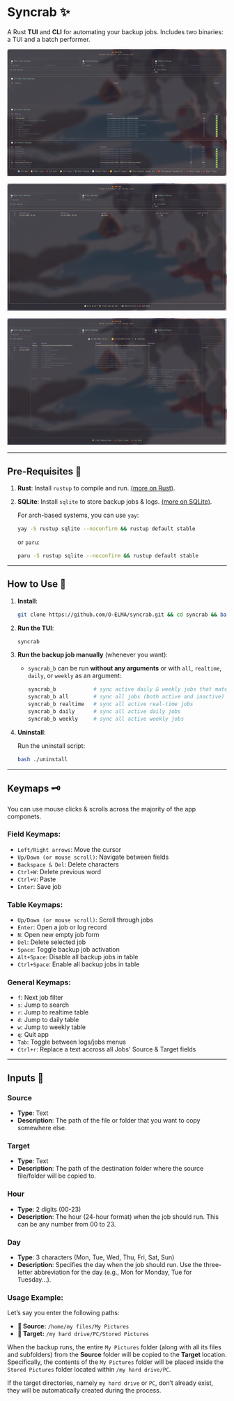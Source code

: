 # **Syncrab** ✨

A Rust **TUI** and **CLI** for automating your backup jobs. Includes two binaries: a TUI and a batch performer.

![Jobs Menu](assets/jobs_menu.png)

![Logs Menu](assets/logs_menu.png)

![Log Results Menu](assets/logs_menu_2.png)

---

## **Pre-Requisites** 🔧

1. **Rust**: Install `rustup` to compile and run. [(more on Rust)](https://www.rust-lang.org/tools/install).
2. **SQLite**: Install `sqlite` to store backup jobs & logs. [(more on SQLite)](https://sqlite.org/).

   For arch-based systems, you can use `yay`:
   ```bash 
   yay -S rustup sqlite --noconfirm && rustup default stable
   ```

   or `paru`:
   ```bash 
   paru -S rustup sqlite --noconfirm && rustup default stable
   ```

---

## **How to Use** 🚀

1. **Install**:

   ```bash
   git clone https://github.com/O-ELMA/syncrab.git && cd syncrab && bash ./install
   ```

2. **Run the TUI**:

   ```bash
   syncrab
   ```

3. **Run the backup job manually** (whenever you want):

   * `syncrab_b` can be run **without any arguments** or with `all`, `realtime`, `daily`, or `weekly` as an argument:

     ```bash
     syncrab_b            # sync active daily & weekly jobs that match the the current hour and day's criteria
     syncrab_b all        # sync all jobs (both active and inactive)
     syncrab_b realtime   # sync all active real-time jobs
     syncrab_b daily      # sync all active daily jobs
     syncrab_b weekly     # sync all active weekly jobs
     ```

4. **Uninstall**:

   Run the uninstall script:

   ```bash
   bash ./uninstall
   ```

---

## **Keymaps** 🗝️

You can use mouse clicks & scrolls across the majority of the app componets.

### **Field Keymaps:**
- `Left/Right arrows`: Move the cursor
- `Up/Down (or mouse scroll)`: Navigate between fields
- `Backspace & Del`: Delete characters
- `Ctrl+W`: Delete previous word
- `Ctrl+V`: Paste
- `Enter`: Save job

### **Table Keymaps:**
- `Up/Down (or mouse scroll)`: Scroll through jobs
- `Enter`: Open a job or log record
- `N`: Open new empty job form
- `Del`: Delete selected job
- `Space`: Toggle backup job activation
- `Alt+Space`: Disable all backup jobs in table
- `Ctrl+Space`: Enable all backup jobs in table

### **General Keymaps:**
- `f`: Next job filter
- `s`: Jump to search
- `r`: Jump to realtime table
- `d`: Jump to daily table
- `w`: Jump to weekly table
- `q`: Quit app
- `Tab`: Toggle between logs/jobs menus
- `Ctrl+r`: Replace a text accross all Jobs' Source & Target fields

---

## **Inputs** 📝

### **Source**

* **Type**: Text
* **Description**: The path of the file or folder that you want to copy somewhere else.

### **Target**

* **Type**: Text
* **Description**: The path of the destination folder where the source file/folder will be copied to.

### **Hour**

* **Type**: 2 digits (00-23)
* **Description**: The hour (24-hour format) when the job should run. This can be any number from 00 to 23.

### **Day**

* **Type**: 3 characters (Mon, Tue, Wed, Thu, Fri, Sat, Sun)
* **Description**: Specifies the day when the job should run. Use the three-letter abbreviation for the day (e.g., Mon for Monday, Tue for Tuesday...).


### **Usage Example:**

Let’s say you enter the following paths:

* **📂 Source:** `/home/my files/My Pictures` 
* **📂 Target:** `/my hard drive/PC/Stored Pictures`

When the backup runs, the entire `My Pictures` folder (along with all its files and subfolders) from the **Source** folder will be copied to the **Target** location. Specifically, the contents of the `My Pictures` folder will be placed inside the `Stored Pictures` folder located within `/my hard drive/PC`.

If the target directories, namely `my hard drive` or `PC`, don’t already exist, they will be automatically created during the process.
